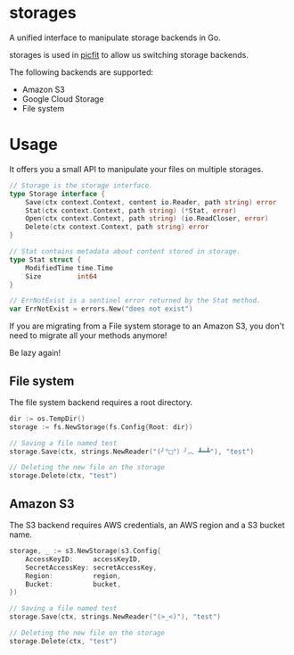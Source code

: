 storages
==========

A unified interface to manipulate storage backends in Go.

storages is used in [picfit](https://github.com/thoas/picfit) to allow us switching storage backends.

The following backends are supported:

* Amazon S3
* Google Cloud Storage
* File system

Usage
=====

It offers you a small API to manipulate your files on multiple storages.

```go
// Storage is the storage interface.
type Storage interface {
	Save(ctx context.Context, content io.Reader, path string) error
	Stat(ctx context.Context, path string) (*Stat, error)
	Open(ctx context.Context, path string) (io.ReadCloser, error)
	Delete(ctx context.Context, path string) error
}

// Stat contains metadata about content stored in storage.
type Stat struct {
	ModifiedTime time.Time
	Size         int64
}

// ErrNotExist is a sentinel error returned by the Stat method.
var ErrNotExist = errors.New("does not exist")
```

If you are migrating from a File system storage to an Amazon S3, you don't need to migrate all your methods anymore!

Be lazy again!

File system
-----------

The file system backend requires a root directory.

```go
dir := os.TempDir()
storage := fs.NewStorage(fs.Config{Root: dir})

// Saving a file named test
storage.Save(ctx, strings.NewReader("(╯°□°）╯︵ ┻━┻"), "test")

// Deleting the new file on the storage
storage.Delete(ctx, "test")
```


Amazon S3
---------

The S3 backend requires AWS credentials, an AWS region and a S3 bucket name.

```go
storage, _ := s3.NewStorage(s3.Config{
    AccessKeyID:     accessKeyID,
    SecretAccessKey: secretAccessKey,
    Region:          region,
    Bucket:          bucket,
})

// Saving a file named test
storage.Save(ctx, strings.NewReader("(>_<)"), "test")

// Deleting the new file on the storage
storage.Delete(ctx, "test")
```
